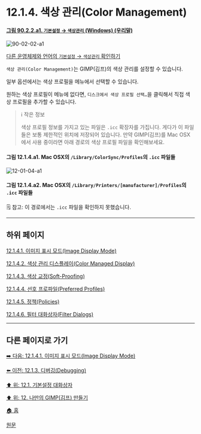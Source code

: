 # 12.1.4. 색상 관리(Color Management)

<a id="90-02-02-a1"></a>

#### [그림 90.2.2.a1. `기본설정` → `색상관리` (Windows) (우리말)](./90-02-02-color-management.md#90-02-02-a1)
![90-02-02-a1](https://github.com/wonder13662/gimp/assets/15767104/bb017670-c041-49ea-a783-c5084fb3eece)

[다른 운영체제와 언어의 `기본설정` → `색상관리` 확인하기](./90-02-02-color-management.md#90-02-02-a2)

`색상 관리(Color Management)`는 GIMP(김프)의 색상 관리를 설정할 수 있습니다.

일부 옵션에서는 색상 프로필을 메뉴에서 선택할 수 있습니다.

원하는 색상 프로필이 메뉴에 없다면, `디스크에서 색상 프로필 선택…`을 클릭해서 직접 색상 프로필을 추가할 수 있습니다.

> ℹ️ 작은 정보
>
> 색상 프로필 정보를 가지고 있는 파일은 `.icc` 확장자를 가집니다. 게다가 이 파일들은 보통 제한적인 위치에 저장되어 있습니다. 만약 GIMP(김프)를 Mac OSX에서 사용 중이라면 아래 경로의 색상 프로필 파일을 확인해보세요.

#### 그림 12.1.4.a1. Mac OSX의 `/Library/ColorSync/Profiles`의 `.icc` 파일들
![12-01-04-a1](https://github.com/wonder13662/gimp/assets/15767104/12d973c1-562b-4648-a5ba-ea78e19f4018)

#### 그림 12.1.4.a2. Mac OSX의 `/Library/Printers/[manufacturer]/Profiles`의 `.icc` 파일들
🗒️ 참고: 이 경로에서는 `.icc` 파일을 확인하지 못했습니다.

***

## 하위 페이지

[12.1.4.1. 이미지 표시 모드(Image Display Mode)](./12-01-04-01-image_display_mode.md)

[12.1.4.2. 색상 관리 디스플레이(Color Managed Display)](./12-01-04-02-color_managed_display.md)

[12.1.4.3. 색상 교정(Soft-Proofing)](./12-01-04-03-soft_proofing.md)

[12.1.4.4. 선호 프로파일(Preferred Profiles)](./12-01-04-04-preferred_profiles.md)

[12.1.4.5. 정책(Policies)](./12-01-04-05-policies.md)

[12.1.4.6. 필터 대화상자(Filter Dialogs)](./12-01-04-06-filter_dialogs.md)

***

## 다른 페이지로 가기

[➡️ 다음: 12.1.4.1. 이미지 표시 모드(Image Display Mode)](./12-01-04-01-image_display_mode.md)

[⬅️ 이전: 12.1.3. 디버깅(Debugging)](./12-01-03-debugging.md)

[⬆️ 위: 12.1. 기본설정 대화상자](./12-01-00-preference-dialog.md)

[⬆️ 위: 12. 나만의 GIMP(김프) 만들기](./12-00-enrich-my-gimp.md)

[🏠 홈](./00-home.md)

[원문](https://docs.gimp.org/2.10/ko/gimp-pimping.html#gimp-prefs-color-management)
